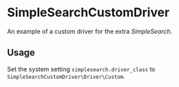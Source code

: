# SimpleSearchCustomDriver

An example of a custom driver for the extra *SimpleSearch*.

## Usage

Set the system setting `simplesearch.driver_class` to `SimpleSearchCustomDriver\Driver\Custom`.
